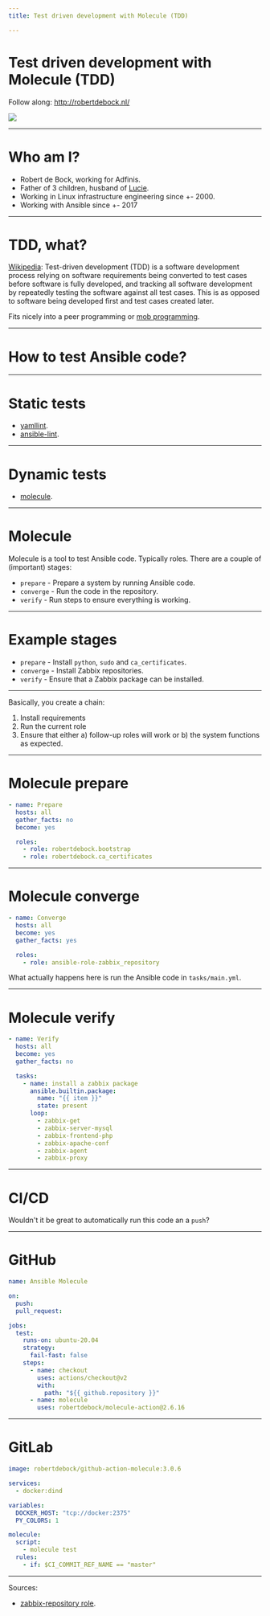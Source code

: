 ```yaml
---
title: Test driven development with Molecule (TDD)

---
```


# Test driven development with Molecule (TDD)

Follow along: http://robertdebock.nl/

<img src="https://api.qrserver.com/v1/create-qr-code/?size=350x350&data=http://robertdebock.nl/presentations/test-driven-development-with-molecule/"/>

---

# Who am I?

- Robert de Bock, working for Adfinis.
- Father of 3 children, husband of [Lucie](https://mylucie.com/).
- Working in Linux infrastructure engineering since +- 2000.
- Working with Ansible since +- 2017

---

# TDD, what?

[Wikipedia](https://en.wikipedia.org/wiki/Test-driven_development): Test-driven development (TDD) is a software development process relying on software requirements being converted to test cases before software is fully developed, and tracking all software development by repeatedly testing the software against all test cases. This is as opposed to software being developed first and test cases created later.

Fits nicely into a peer programming or [mob programming](https://robertdebock.nl/presentations/mob-programming/#/).

---

# How to test Ansible code?

----

# Static tests

- [yamllint](http://www.yamllint.com/).
- [ansible-lint](https://ansible-lint.readthedocs.io/).

---

# Dynamic tests

- [molecule](https://molecule.readthedocs.io/).

---

# Molecule

Molecule is a tool to test Ansible code. Typically roles. There are a couple of (important) stages:

- `prepare` - Prepare a system by running Ansible code.
- `converge` - Run the code in the repository.
- `verify` - Run steps to ensure everything is working.

----

# Example stages

- `prepare` - Install `python`, `sudo` and `ca_certificates`.
- `converge` - Install Zabbix repositories.
- `verify` - Ensure that a Zabbix package can be installed.

----

Basically, you create a chain:

1. Install requirements
2. Run the current role
3. Ensure that either a) follow-up roles will work or b) the system functions as expected.

----

# Molecule prepare

```yaml
- name: Prepare
  hosts: all
  gather_facts: no
  become: yes

  roles:
    - role: robertdebock.bootstrap
    - role: robertdebock.ca_certificates
```

----

# Molecule converge

```yaml
- name: Converge
  hosts: all
  become: yes
  gather_facts: yes

  roles:
    - role: ansible-role-zabbix_repository
```

What actually happens here is run the Ansible code in `tasks/main.yml`.

----

# Molecule verify

```yaml
- name: Verify
  hosts: all
  become: yes
  gather_facts: no

  tasks:
    - name: install a zabbix package
      ansible.builtin.package:
        name: "{{ item }}"
        state: present
      loop:
        - zabbix-get
        - zabbix-server-mysql
        - zabbix-frontend-php
        - zabbix-apache-conf
        - zabbix-agent
        - zabbix-proxy
```

---

# CI/CD

Wouldn't it be great to automatically run this code an a `push`?

----

# GitHub

```yaml
name: Ansible Molecule

on:
  push:
  pull_request:

jobs:
  test:
    runs-on: ubuntu-20.04
    strategy:
      fail-fast: false
    steps:
      - name: checkout
        uses: actions/checkout@v2
        with:
          path: "${{ github.repository }}"
      - name: molecule
        uses: robertdebock/molecule-action@2.6.16
```

----

# GitLab

```yaml
image: robertdebock/github-action-molecule:3.0.6

services:
  - docker:dind

variables:
  DOCKER_HOST: "tcp://docker:2375"
  PY_COLORS: 1

molecule:
  script:
    - molecule test
  rules:
    - if: $CI_COMMIT_REF_NAME == "master"
```

---

Sources:

- [zabbix-repository role](https://github.com/robertdebock/ansible-role-zabbix_repository).

